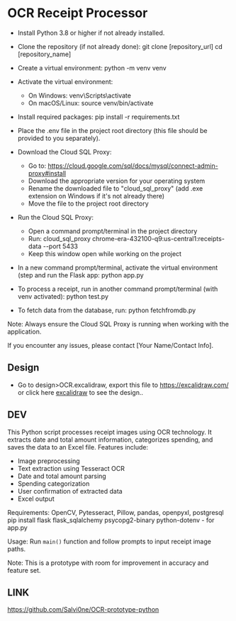 # OCR Receipt Processor

-  Install Python 3.8 or higher if not already installed.

-  Clone the repository (if not already done):
   git clone [repository_url]
   cd [repository_name]

-  Create a virtual environment:
   python -m venv venv

-  Activate the virtual environment:
   - On Windows: venv\Scripts\activate
   - On macOS/Linux: source venv/bin/activate

-  Install required packages:
   pip install -r requirements.txt

-  Place the .env file in the project root directory (this file should be provided to you separately).

-  Download the Cloud SQL Proxy:
   - Go to: https://cloud.google.com/sql/docs/mysql/connect-admin-proxy#install
   - Download the appropriate version for your operating system
   - Rename the downloaded file to "cloud_sql_proxy" (add .exe extension on Windows if it's not already there)
   - Move the file to the project root directory

-  Run the Cloud SQL Proxy:
   - Open a command prompt/terminal in the project directory
   - Run: cloud_sql_proxy chrome-era-432100-q9:us-central1:receipts-data --port 5433
   - Keep this window open while working on the project

-  In a new command prompt/terminal, activate the virtual environment (step and run the Flask app:
   python app.py

-  To process a receipt, run in another command prompt/terminal (with venv activated):
    python test.py

-  To fetch data from the database, run:
    python fetchfromdb.py

Note: Always ensure the Cloud SQL Proxy is running when working with the application.

If you encounter any issues, please contact [Your Name/Contact Info].


## Design

- Go to design>OCR.excalidraw, export this file to https://excalidraw.com/ or click here [excalidraw](https://excalidraw.com/) to see the design..


## DEV

This Python script processes receipt images using OCR technology. It extracts date and total amount information, categorizes spending, and saves the data to an Excel file. Features include:

- Image preprocessing
- Text extraction using Tesseract OCR
- Date and total amount parsing
- Spending categorization
- User confirmation of extracted data
- Excel output

Requirements: OpenCV, Pytesseract, Pillow, pandas, openpyxl, postgresql
pip install flask flask_sqlalchemy psycopg2-binary python-dotenv - for app.py

Usage: Run `main()` function and follow prompts to input receipt image paths.

Note: This is a prototype with room for improvement in accuracy and feature set.

## LINK
https://github.com/Salvi0ne/OCR-prototype-python




